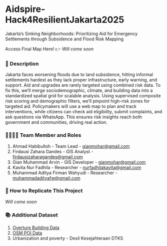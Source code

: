 # Aidspire-Hack4ResilientJakarta2025
Jakarta’s Sinking Neighborhoods:  Prioritizing Aid for Emergency Settlements through Subsidence and Flood Risk Mapping

Access Final Map Here! 
👉 _Will come soon_

### 📝 Description
Jakarta faces worsening floods due to land subsidence, hitting informal settlements hardest as they lack proper infrastructure, early warning, and support. Aid and upgrades are rarely targeted using combined risk data. To fix this, we’ll merge sociodemographic, climate, and building data into a standardized spatial grid for scalable analysis. Using supervised composite risk scoring and demographic filters, we’ll pinpoint high-risk zones for targeted aid. Policymakers will use a web map to plan and track interventions, while citizens can check aid eligibility, submit complaints, and ask questions via WhatsApp. This ensures risk insights reach both government and communities, driving real action.


### 👩‍🔬🧑‍🔬 Team Member and Roles
1. Ahmad Habibulloh - Team Lead - gianmohar@gmail.com
2. Firdausi Zahara Gandes - GIS Analyst - firdausizaharagandes@gmail.com
3. Gian Muhammad Arvin - GIS Developer - gianmohar@gmail.com
4. Kavita Nur Fadhila - Researcher - nurfadhilakavita@gmail.com
5. Muhammad Aditya Firman Wahyudi - Researcher - muhammadadityafw@gmail.com

### 🦾 How to Replicate This Project
_Will come soon_

### 📚 Additional Dataset 
1. [Overture Building Data](https://docs.overturemaps.org/guides/buildings/)
2. [OSM POI Data](https://wiki.openstreetmap.org/wiki/Points_of_interest)
3. Urbanization and poverty - Desil Kesejahteraan DTKS 